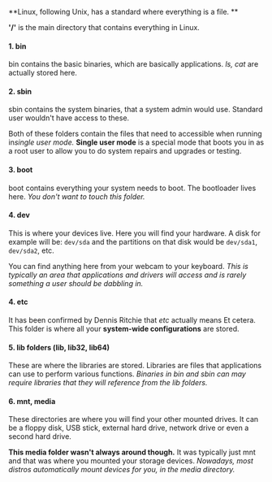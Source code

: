 **Linux, following Unix, has a standard where everything is a file. **

**'/'** is the main directory that contains everything in Linux. 

#### 1. bin
   bin contains the basic binaries, which are basically applications. *ls, cat* are actually stored here. 

#### 2. sbin
   sbin contains the system binaries, that a system admin would use. Standard user wouldn't have access to these.

  Both of these folders contain the files that need to accessible when running in*single user mode.* **Single user mode** is a special mode that boots you in as a root user to allow you to do system repairs and upgrades or testing.
 
#### 3. boot
   boot contains everything your system needs to boot. The bootloader lives here. *You don't want to touch this folder.*

#### 4. dev
   This is where your devices live. Here you will find your hardware. A disk for example will be: `dev/sda` and the partitions on that disk would be `dev/sda1`, `dev/sda2`, etc.
   
   You can find anything here from your webcam to your keyboard. *This is typically an area that applications and drivers will access and is rarely something a user should be dabbling in.*

#### 4. etc
   It has been confirmed by Dennis Ritchie that *etc* actually means Et cetera. This folder is where all your **system-wide configurations** are stored. 

#### 5. lib folders (lib, lib32, lib64)
   These are where the libraries are stored. Libraries are files that applications can use to perform various functions. *Binaries in bin and sbin can may require libraries that they will reference from the lib folders.* 

#### 6. mnt, media
   These  directories are where you will find your other mounted drives. It can be a floppy disk, USB stick, external hard drive, network drive or even a second hard drive.
   
   **This media folder wasn't always around though.** It was typically just mnt and that was where you mounted your storage devices. *Nowadays, most distros automatically mount devices for you, in the media directory.* 
   
